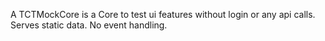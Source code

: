 A TCTMockCore is a Core to test ui features without login or any api calls. Serves static data. No event handling.
